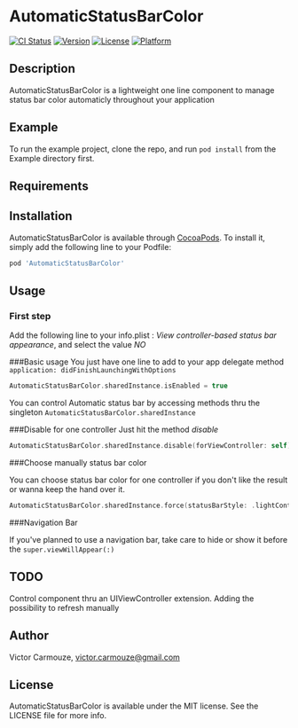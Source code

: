 # AutomaticStatusBarColor

[![CI Status](http://img.shields.io/travis/dk53/AutomaticStatusBarColor.svg?style=flat)](https://travis-ci.org/dk53/AutomaticStatusBarColor)
[![Version](https://img.shields.io/cocoapods/v/AutomaticStatusBarColor.svg?style=flat)](http://cocoapods.org/pods/AutomaticStatusBarColor)
[![License](https://img.shields.io/cocoapods/l/AutomaticStatusBarColor.svg?style=flat)](http://cocoapods.org/pods/AutomaticStatusBarColor)
[![Platform](https://img.shields.io/cocoapods/p/AutomaticStatusBarColor.svg?style=flat)](http://cocoapods.org/pods/AutomaticStatusBarColor)

## Description
AutomaticStatusBarColor is a lightweight one line component to manage status bar color automaticly throughout your application 

## Example

To run the example project, clone the repo, and run `pod install` from the Example directory first.

## Requirements

## Installation

AutomaticStatusBarColor is available through [CocoaPods](http://cocoapods.org). To install
it, simply add the following line to your Podfile:

```ruby
pod 'AutomaticStatusBarColor'
```

## Usage
### First step
Add the following line to your info.plist : *View controller-based status bar appearance*, and select the value *NO*

###Basic usage
You just have one line to add to your app delegate method  `application: didFinishLaunchingWithOptions`

```swift
AutomaticStatusBarColor.sharedInstance.isEnabled = true
```

You can control Automatic status bar by accessing methods thru the singleton `AutomaticStatusBarColor.sharedInstance`

###Disable for one controller
Just hit the method *disable*

```swift
AutomaticStatusBarColor.sharedInstance.disable(forViewController: self)
```

###Choose manually status bar color

You can choose status bar color for one controller if you don't like the result or wanna keep the hand over it.

```swift
AutomaticStatusBarColor.sharedInstance.force(statusBarStyle: .lightContent, forViewController: self)
```

###Navigation Bar

If you've planned to use a navigation bar, take care to hide or show it before the `super.viewWillAppear(:)`

## TODO

Control component thru an UIViewController extension.
Adding the possibility to refresh manually

## Author

Victor Carmouze, victor.carmouze@gmail.com

## License

AutomaticStatusBarColor is available under the MIT license. See the LICENSE file for more info.
